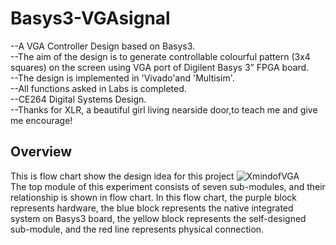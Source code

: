 # Basys3-VGAsignal
--A VGA Controller Design based on Basys3. <br>
--The aim of the design is to generate controllable colourful pattern (3x4 squares) on the screen using VGA port of Digilent Basys 3” FPGA board.<br>
--The design is implemented in 'Vivado'and 'Multisim'.<br>
--All functions asked in Labs is completed.<br>
--CE264 Digital Systems Design.<br>
--Thanks for XLR, a beautiful girl living nearside door,to teach me and give me encourage!<br>

## Overview
This is flow chart show the design idea for this project
![XmindofVGA](https://user-images.githubusercontent.com/88228465/166400132-911be76d-f2ba-4990-b8dd-f23b497a98b7.jpg)<br>
The top module of this experiment consists of seven sub-modules, and their relationship is shown in flow chart. In this flow chart, the purple block represents hardware, the blue block represents the native integrated system on Basys3 board, the yellow block represents the self-designed sub-module, and the red line represents physical connection.
